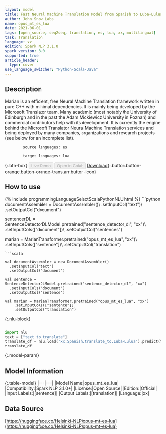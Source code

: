 ```yaml
---
layout: model
title: Fast Neural Machine Translation Model from Spanish to Luba-Lulua
author: John Snow Labs
name: opus_mt_es_lua
date: 2021-06-01
tags: [open_source, seq2seq, translation, es, lua, xx, multilingual]
task: Translation
language: xx
edition: Spark NLP 3.1.0
spark_version: 3.0
supported: true
article_header:
  type: cover
use_language_switcher: "Python-Scala-Java"
---
```


## Description

Marian is an efficient, free Neural Machine Translation framework written in pure C++ with minimal dependencies. It is mainly being developed by the Microsoft Translator team. Many academic (most notably the University of Edinburgh and in the past the Adam Mickiewicz University in Poznań) and commercial contributors help with its development.
            It is currently the engine behind the Microsoft Translator Neural Machine Translation services and being deployed by many companies, organizations and research projects (see below for an incomplete list).

            source languages: es

            target languages: lua

{:.btn-box}
<button class="button button-orange" disabled>Live Demo</button>
<button class="button button-orange" disabled>Open in Colab</button>
[Download](https://s3.amazonaws.com/auxdata.johnsnowlabs.com/public/models/opus_mt_es_lua_xx_3.1.0_2.4_1622560307861.zip){:.button.button-orange.button-orange-trans.arr.button-icon}

## How to use



<div class="tabs-box" markdown="1">
{% include programmingLanguageSelectScalaPythonNLU.html %}
```python
documentAssembler = DocumentAssembler()\ 
 .setInputCol("text")\ 
 .setOutputCol("document")

 sentencerDL = SentenceDetectorDLModel.pretrained("sentence_detector_dl", "xx")\ 
 .setInputCols(["document"])\ 
 .setOutputCol("sentences")

 marian = MarianTransformer.pretrained("opus_mt_es_lua", "xx")\ 
 .setInputCols(["sentence"])\ 
 .setOutputCol("translation")
```
```scala

val documentAssembler = new DocumentAssembler()
  .setInputCol("text")
  .setOutputCol("document")

val sentence = SentenceDetectorDLModel.pretrained("sentence_detector_dl", "xx")
  .setInputCols("document")
  .setOutputCol("sentence")

val marian = MarianTransformer.pretrained("opus_mt_es_lua", "xx")
    .setInputCols(["sentence"])
    .setOutputCol("translation")
```

{:.nlu-block}
```python

import nlu
text = ["text to translate"]
translate_df = nlu.load('xx.Spanish.translate_to.Luba-Lulua').predict(text, output_level='sentence')
translate_df
```
</div>

{:.model-param}
## Model Information

{:.table-model}
|---|---|
|Model Name:|opus_mt_es_lua|
|Compatibility:|Spark NLP 3.1.0+|
|License:|Open Source|
|Edition:|Official|
|Input Labels:|[sentence]|
|Output Labels:|[translation]|
|Language:|xx|

## Data Source

[https://huggingface.co/Helsinki-NLP/opus-mt-es-lua](https://huggingface.co/Helsinki-NLP/opus-mt-es-lua)